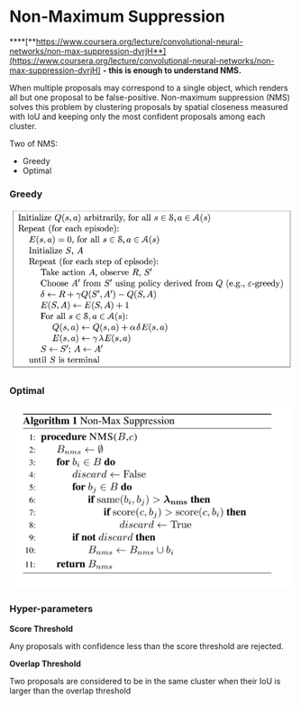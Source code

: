 # Non-Maximum Suppression

\*\*\*\*[**https://www.coursera.org/lecture/convolutional-neural-networks/non-max-suppression-dvrjH**](https://www.coursera.org/lecture/convolutional-neural-networks/non-max-suppression-dvrjH) **- this is enough to understand NMS.**

When multiple proposals may correspond to a single object, which renders all but one proposal to be false-positive. Non-maximum suppression \(NMS\) solves this problem by clustering proposals by spatial closeness measured with IoU and keeping only the most confident proposals among each cluster.

Two of NMS: 

* Greedy
* Optimal

### Greedy

![Greedy NMS algo](../.gitbook/assets/image%20%28141%29.png)

### Optimal

![](../.gitbook/assets/image%20%2874%29.png)

### Hyper-parameters

**Score Threshold**

Any proposals with confidence less than the score threshold are rejected.

**Overlap Threshold**

Two proposals are considered to be in the same cluster when their IoU is larger than the overlap threshold

